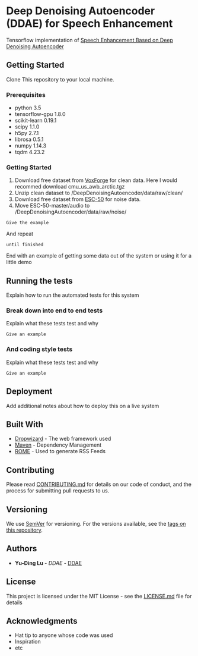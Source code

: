 # Deep Denoising Autoencoder (DDAE) for Speech Enhancement


Tensorflow implementation of [Speech Enhancement Based on Deep Denoising Autoencoder](https://www.isca-speech.org/archive/archive_papers/interspeech_2013/i13_0436.pdf)

## Getting Started

<!-- These instructions will get you a copy of the project up and running on your local machine for development and testing purposes. See deployment for notes on how to deploy the project on a live system. -->

Clone This repository to your local machine.

### Prerequisites

* python                 3.5
* tensorflow-gpu         1.8.0
* scikit-learn           0.19.1
* scipy                  1.1.0
* h5py                   2.7.1
* librosa                0.5.1
* numpy                  1.14.3
* tqdm                   4.23.2

### Getting Started

1. Download free dataset from [VoxForge](http://www.repository.voxforge1.org/downloads/SpeechCorpus/Trunk/Audio/Original/16kHz_16bit/) for clean data. Here I would recommed download cmu_us_awb_arctic.tgz
2. Unzip clean dataset to /DeepDenoisingAutoencoder/data/raw/clean/
3. Download free dataset from [ESC-50](https://github.com/karoldvl/ESC-50) for noise data. 
4. Move ESC-50-master/audio to /DeepDenoisingAutoencoder/data/raw/noise/


```
Give the example
```

And repeat

```
until finished
```

End with an example of getting some data out of the system or using it for a little demo

## Running the tests

Explain how to run the automated tests for this system

### Break down into end to end tests

Explain what these tests test and why

```
Give an example
```

### And coding style tests

Explain what these tests test and why

```
Give an example
```

## Deployment

Add additional notes about how to deploy this on a live system

## Built With

* [Dropwizard](http://www.dropwizard.io/1.0.2/docs/) - The web framework used
* [Maven](https://maven.apache.org/) - Dependency Management
* [ROME](https://rometools.github.io/rome/) - Used to generate RSS Feeds

## Contributing

Please read [CONTRIBUTING.md](https://gist.github.com/PurpleBooth/b24679402957c63ec426) for details on our code of conduct, and the process for submitting pull requests to us.

## Versioning

We use [SemVer](http://semver.org/) for versioning. For the versions available, see the [tags on this repository](https://github.com/your/project/tags). 

## Authors

* **Yu-Ding Lu** - *DDAE* - [DDAE](https://github.com/jonlu0602)



## License

This project is licensed under the MIT License - see the [LICENSE.md](LICENSE.md) file for details

## Acknowledgments

* Hat tip to anyone whose code was used
* Inspiration
* etc
